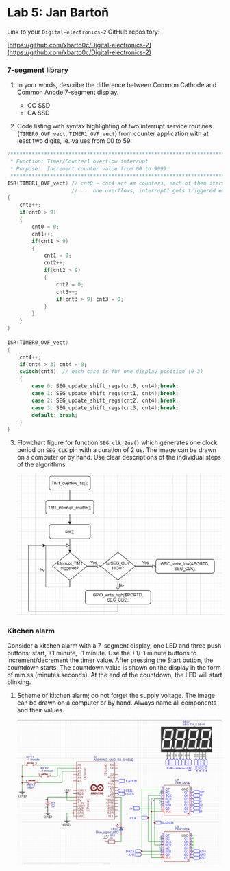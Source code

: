 # Lab 5: Jan Bartoň

Link to your `Digital-electronics-2` GitHub repository:

   [https://github.com/xbarto0c/Digital-electronics-2](https://github.com/xbarto0c/Digital-electronics-2)


### 7-segment library

1. In your words, describe the difference between Common Cathode and Common Anode 7-segment display.
   * CC SSD
   * CA SSD

2. Code listing with syntax highlighting of two interrupt service routines (`TIMER0_OVF_vect`, `TIMER1_OVF_vect`) from counter application with at least two digits, ie. values from 00 to 59:

```c
/**********************************************************************
 * Function: Timer/Counter1 overflow interrupt
 * Purpose:  Increment counter value from 00 to 9999.
 **********************************************************************/
ISR(TIMER1_OVF_vect) // cnt0 - cnt4 act as counters, each of them iterates, when the previous... 
                     // ... one overflows, interrupt1 gets triggered each second
{
	cnt0++;
	if(cnt0 > 9) 
	{
		cnt0 = 0;
		cnt1++;
		if(cnt1 > 9)
		{
			cnt1 = 0;
			cnt2++;
			if(cnt2 > 9)
			{
				cnt2 = 0;
				cnt3++;
				if(cnt3 > 9) cnt3 = 0;
			}
		}
	}
}

ISR(TIMER0_OVF_vect)
{
	cnt4++;
	if(cnt4 > 3) cnt4 = 0;
	switch(cnt4)  // each case is for one display position (0-3)
	{
		case 0: SEG_update_shift_regs(cnt0, cnt4);break;
		case 1: SEG_update_shift_regs(cnt1, cnt4);break;
		case 2: SEG_update_shift_regs(cnt2, cnt4);break;
		case 3: SEG_update_shift_regs(cnt3, cnt4);break;
		default: break;
	}
}
```

3. Flowchart figure for function `SEG_clk_2us()` which generates one clock period on `SEG_CLK` pin with a duration of 2&nbsp;us. The image can be drawn on a computer or by hand. Use clear descriptions of the individual steps of the algorithms.

   ![/Labs/05-segment/Flowchart.png](/Labs/05-segment/Flowchart.png)


### Kitchen alarm

Consider a kitchen alarm with a 7-segment display, one LED and three push buttons: start, +1 minute, -1 minute. Use the +1/-1 minute buttons to increment/decrement the timer value. After pressing the Start button, the countdown starts. The countdown value is shown on the display in the form of mm.ss (minutes.seconds). At the end of the countdown, the LED will start blinking.

1. Scheme of kitchen alarm; do not forget the supply voltage. The image can be drawn on a computer or by hand. Always name all components and their values.

   ![/Labs/05-segment/Schematic.png](/Labs/05-segment/Schematic.png)

